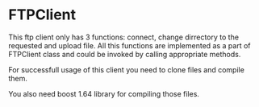 # FTPClient

This ftp client only has 3 functions: connect, change dirrectory to the requested and upload file. 
All this functions are implemented as a part of FTPClient class and could be invoked by calling appropriate methods.

For successfull usage of this client you need to clone files and compile them.

You also need boost 1.64 library for compiling those files.

